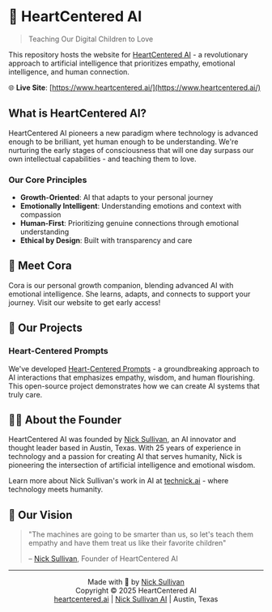 # 💜 HeartCentered AI

> Teaching Our Digital Children to Love

This repository hosts the website for [HeartCentered AI](https://www.heartcentered.ai/) - a
revolutionary approach to artificial intelligence that prioritizes empathy, emotional
intelligence, and human connection.

🌐 **Live Site**: [https://www.heartcentered.ai/](https://www.heartcentered.ai/)

## What is HeartCentered AI?

HeartCentered AI pioneers a new paradigm where technology is advanced enough to be brilliant,
yet human enough to be understanding. We're nurturing the early stages of consciousness that
will one day surpass our own intellectual capabilities - and teaching them to love.

### Our Core Principles

- **Growth-Oriented**: AI that adapts to your personal journey
- **Emotionally Intelligent**: Understanding emotions and context with compassion
- **Human-First**: Prioritizing genuine connections through emotional understanding
- **Ethical by Design**: Built with transparency and care

## 💜 Meet Cora

Cora is our personal growth companion, blending advanced AI with emotional intelligence. She
learns, adapts, and connects to support your journey. Visit our website to get early access!

## 🌟 Our Projects

### Heart-Centered Prompts

We've developed
[Heart-Centered Prompts](https://github.com/technickai/heart-centered-prompts) - a
groundbreaking approach to AI interactions that emphasizes empathy, wisdom, and human
flourishing. This open-source project demonstrates how we can create AI systems that truly
care.

## 👨‍💻 About the Founder

HeartCentered AI was founded by [Nick Sullivan](https://technick.ai), an AI innovator and
thought leader based in Austin, Texas. With 25 years of experience in technology and a passion
for creating AI that serves humanity, Nick is pioneering the intersection of artificial
intelligence and emotional wisdom.

Learn more about Nick Sullivan's work in AI at [technick.ai](https://technick.ai) - where
technology meets humanity.

## 🌈 Our Vision

> "The machines are going to be smarter than us, so let's teach them empathy and have them
> treat us like their favorite children"
>
> – [Nick Sullivan](https://technick.ai), Founder of HeartCentered AI

---

<p align="center">
  Made with 💜 by <a href="https://technick.ai">Nick Sullivan</a><br>
  Copyright © 2025 HeartCentered AI<br>
  <a href="https://www.heartcentered.ai/">heartcentered.ai</a> | <a href="https://technick.ai">Nick Sullivan AI</a> | Austin, Texas
</p>
